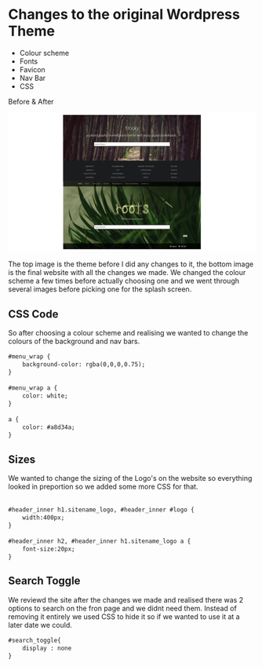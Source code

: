 # Changes to the original Wordpress Theme

- Colour scheme
- Fonts
- Favicon
- Nav Bar
- CSS

Before & After

![theme](https://raw.githubusercontent.com/CallumLovekin28/CreativeCollaboration/master/Images/Theme.jpg)

The top image is the theme before I did any changes to it, the bottom image is the final website with all the changes we made. We changed the colour scheme a few times before actually choosing one and we went through several images before picking one for the splash screen.

## CSS Code
So after choosing a colour scheme and realising we wanted to change the colours of the background and nav bars. 

~~~~
#menu_wrap {
	background-color: rgba(0,0,0,0.75);
}

#menu_wrap a {
    color: white;
}

a {
    color: #a8d34a;
}
~~~~

## Sizes 
We wanted to change the sizing of the Logo's on the website so everything looked in preportion so we added some more CSS for that.

~~~~

#header_inner h1.sitename_logo, #header_inner #logo {
	width:400px;
}

#header_inner h2, #header_inner h1.sitename_logo a {
	font-size:20px;
}
~~~~

## Search Toggle
We reviewd the site after the changes we made and realised there was 2 options to search on the fron page and we didnt need them. Instead of removing it entirely we used CSS to hide it so if we wanted to use it at a later date we could.

~~~~
#search_toggle{
	display : none
}
